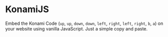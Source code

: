 # KonamiJS

Embed the Konami Code (`up`, `up`, `down`, `down`, `left`, `right`, `left`, `right`, `b`, `a`) on your website using vanilla JavaScript. Just a simple copy and paste.
